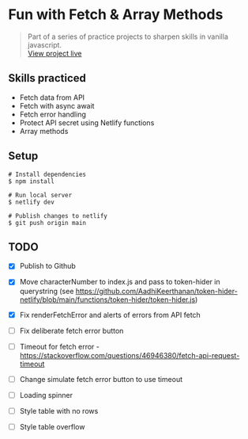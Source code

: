 # Fun with Fetch & Array Methods
> Part of a series of practice projects to sharpen skills in vanilla javascript.  
> [View project live](https://jsv-fetch-array.netlify.app/)

## Skills practiced
- Fetch data from API
- Fetch with async await
- Fetch error handling
- Protect API secret using Netlify functions
- Array methods

## Setup
```
# Install dependencies
$ npm install

# Run local server
$ netlify dev

# Publish changes to netlify
$ git push origin main
```

## TODO
- [x] Publish to Github
- [x] Move characterNumber to index.js and pass to token-hider in querystring (see https://github.com/AadhiKeerthanan/token-hider-netlify/blob/main/functions/token-hider/token-hider.js)
- [x] Fix renderFetchError and alerts of errors from API fetch
- [ ] Fix deliberate fetch error button
- [ ] Timeout for fetch error - https://stackoverflow.com/questions/46946380/fetch-api-request-timeout
- [ ] Change simulate fetch error button to use timeout
- [ ] Loading spinner
- [ ] Style table with no rows
- [ ] Style table overflow


